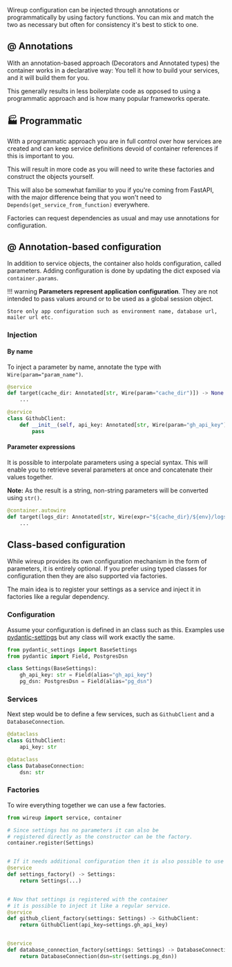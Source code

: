 Wireup configuration can be injected through annotations or programmatically by using factory functions.
You can mix and match the two as necessary but often for consistency it's best to stick to one.

## @ Annotations

With an annotation-based approach (Decorators and Annotated types) the container works in a declarative way: 
You tell it how to build your services, and it will build them for you.

This generally results in less boilerplate code as opposed to using a programmatic approach 
and is how many popular frameworks operate.


## 🏭 Programmatic

With a programmatic approach you are in full control over how services are created and can keep service definitions
devoid of container references if this is important to you. 

This will result in more code as you will need to write these factories and construct the objects yourself.

This will also be somewhat familiar to you if you're coming from FastAPI, with the major difference
being that you won't need to `Depends(get_service_from_function)` everywhere.

Factories can request dependencies as usual and may use annotations for configuration.

## @ Annotation-based configuration
In addition to service objects, the container also holds configuration, called parameters.
Adding configuration is done by updating the dict exposed via `container.params`.

!!! warning
    **Parameters represent application configuration**. 
    They are not intended to pass values around or to be used as a global session object.

    Store only app configuration such as environment name, database url, mailer url etc.

### Injection

#### By name

To inject a parameter by name, annotate the type with `Wire(param="param_name")`.

```python
@service
def target(cache_dir: Annotated[str, Wire(param="cache_dir")]) -> None:
    ...
```

```python
@service
class GithubClient:
    def __init__(self, api_key: Annotated[str, Wire(param="gh_api_key")]) -> None:
        pass
```

#### Parameter expressions

It is possible to interpolate parameters using a special syntax. This will enable you to retrieve several parameters at once and concatenate their values together.

**Note:** As the result is a string, non-string parameters will be converted using `str()`.

```python
@container.autowire
def target(logs_dir: Annotated[str, Wire(expr="${cache_dir}/${env}/logs")]) -> None:
    ...
```

## Class-based configuration

While wireup provides its own configuration mechanism in the form of parameters, it is entirely optional. 
If you prefer using typed classes for configuration then they are also supported via factories.

The main idea is to register your settings as a service and inject it in factories like a regular dependency.

### Configuration

Assume your configuration is defined in an class such as this.
Examples use [pydantic-settings](https://docs.pydantic.dev/latest/concepts/pydantic_settings) but any class will work exactly the same.



```python title="settings.py"
from pydantic_settings import BaseSettings
from pydantic import Field, PostgresDsn

class Settings(BaseSettings):
    gh_api_key: str = Field(alias="gh_api_key")  
    pg_dsn: PostgresDsn = Field(alias="pg_dsn")  
```

### Services
Next step would be to define a few services, such as `GithubClient` and a `DatabaseConnection`.

```python title="services/github_client.py"
@dataclass
class GithubClient:
    api_key: str

```

```python title="services/db.py"
@dataclass
class DatabaseConnection:
    dsn: str
```

### Factories

To wire everything together we can use a few factories.

```python title="factories.py"
from wireup import service, container

# Since settings has no parameters it can also be 
# registered directly as the constructor can be the factory.
container.register(Settings)


# If it needs additional configuration then it is also possible to use a regular factory.
@service
def settings_factory() -> Settings:
    return Settings(...)


# Now that settings is registered with the container 
# it is possible to inject it like a regular service.
@service
def github_client_factory(settings: Settings) -> GithubClient:
    return GithubClient(api_key=settings.gh_api_key)


@service
def database_connection_factory(settings: Settings) -> DatabaseConnection:
    return DatabaseConnection(dsn=str(settings.pg_dsn))
```

